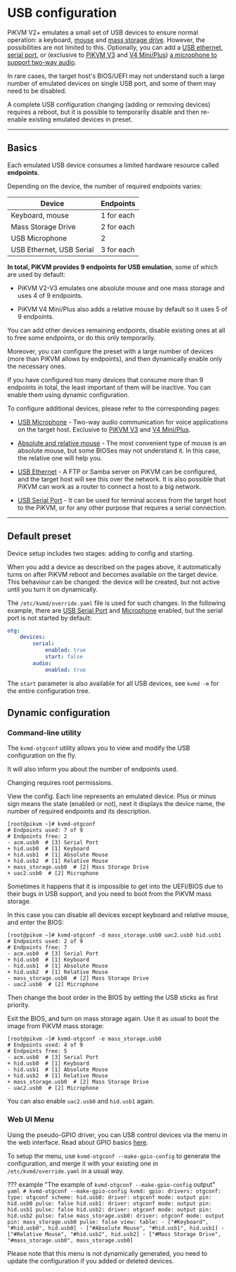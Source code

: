 # USB configuration

PiKVM V2+ emulates a small set of USB devices to ensure normal operation: a keyboard, [mouse](mouse.md) and [mass storage drive](msd.md).
However, the possibilities are not limited to this. Optionally, you can add a [USB ethernet](usb_ethernet.md),
[serial port](usb_serial.md), or (exclusive to [PiKVM V3](v3.md) and [V4 Mini/Plus](v4.md)) [a microphone to support two-way audio](audio.md).

In rare cases, the target host's BIOS/UEFI may not understand such a large number of emulated devices on single USB port,
and some of them may need to be disabled.

A complete USB configuration changing (adding or removing devices) requires a reboot, but it is possible
to temporarily disable and then re-enable existing emulated devices in preset.


-----
## Basics

Each emulated USB device consumes a limited hardware resource called **endpoints**.

Depending on the device, the number of required endpoints varies:

| Device | Endpoints |
|--------|-----------|
| Keyboard, mouse | 1 for each |
| Mass Storage Drive | 2 for each |
| USB Microphone | 2 |
| USB Ethernet, USB Serial | 3 for each |

**In total, PiKVM provides 9 endpoints for USB emulation**, some of which are used by default:

* PiKVM V2-V3 emulates one absolute mouse and one mass storage and uses 4 of 9 endpoints.

* PiKVM V4 Mini/Plus also adds a relative mouse by default so it uses 5 of 9 endpoints.

You can add other devices remaining endpoints, disable existing ones at all to free some endpoints, or do this only temporarily.

Moreover, you can configure the preset with a large number of devices (more than PiKVM allows by endpoints),
and then dynamically enable only the necessary ones.

If you have configured too many devices that consume more than 9 endpoints in total,
the least important of them will be inactive. You can enable them using dynamic configuration.

To configure additional devices, please refer to the corresponding pages:

* [USB Microphone](audio.md) - Two-way audio communication for voice applications on the target host.
    Exclusive to [PiKVM V3](v3.md) and [V4 Mini/Plus](v4.md).

* [Absolute and relative mouse](mouse.md) - The most convenient type of mouse is an absolute mouse,
    but some BIOSes may not understand it. In this case, the relative one will help you.

* [USB Ethernet](usb_ethernet.md) - A FTP or Samba server on PiKVM can be configured, and the target host
    will see this over the network. It is also possible that PiKVM can work as a router to connect a host to a big network.

* [USB Serial Port](usb_serial.md) - It can be used for terminal access from the target host to the PiKVM,
    or for any other purpose that requires a serial connection.


-----
## Default preset

Device setup includes two stages: adding to config and starting.

When you add a device as described on the pages above, it automatically turns on after PiKVM reboot
and becomes available on the target device. This behaviour can be changed: the device will be created,
but not active until you turn it on dynamically.

The `/etc/kvmd/override.yaml` file is used for such changes. In the following example,
there are [USB Serial Port](usb_serial.md) and [Microphone](audio.md) enabled,
but the serial port is not started by default:

```yaml
otg:
    devices:
        serial:
            enabled: true
            start: false
        audio:
            enabled: true
```

The `start` parameter is also available for all USB devices, see `kvmd -m` for the entire configuration tree.


## Dynamic configuration


### Command-line utility

The `kvmd-otgconf` utility allows you to view and modify the USB configuration on the fly.

It will also inform you about the number of endpoints used.

Changing requires root permissions.

View the config. Each line represents an emulated device.
Plus or minus sign means the state (enabled or not), next it displays the device name,
the number of required endpoints and its description.

```console
[root@pikvm ~]# kvmd-otgconf
# Endpoints used: 7 of 9
# Endpoints free: 2
- acm.usb0  # [3] Serial Port
+ hid.usb0  # [1] Keyboard
+ hid.usb1  # [1] Absolute Mouse
+ hid.usb2  # [1] Relative Mouse
+ mass_storage.usb0  # [2] Mass Storage Drive
+ uac2.usb0  # [2] Microphone
```

Sometimes it happens that it is impossible to get into the UEFI/BIOS due to their bugs in USB support,
and you need to boot from the PiKVM mass storage.

In this case you can disable all devices except keyboard and relative mouse, and enter the BIOS:

```console
[root@pikvm ~]# kvmd-otgconf -d mass_storage.usb0 uac2.usb0 hid.usb1
# Endpoints used: 2 of 9
# Endpoints free: 7
- acm.usb0  # [3] Serial Port
+ hid.usb0  # [1] Keyboard
- hid.usb1  # [1] Absolute Mouse
+ hid.usb2  # [1] Relative Mouse
- mass_storage.usb0  # [2] Mass Storage Drive
- uac2.usb0  # [2] Microphone
```

Then change the boot order in the BIOS by setting the USB sticks as first priority.

Exit the BIOS, and turn on mass storage again. Use it as usual to boot the image from PiKVM mass storage:

```console
[root@pikvm ~]# kvmd-otgconf -e mass_storage.usb0
# Endpoints used: 4 of 9
# Endpoints free: 5
- acm.usb0  # [3] Serial Port
+ hid.usb0  # [1] Keyboard
- hid.usb1  # [1] Absolute Mouse
+ hid.usb2  # [1] Relative Mouse
+ mass_storage.usb0  # [2] Mass Storage Drive
- uac2.usb0  # [2] Microphone
```

You can also enable `uac2.usb0` and `hid.usb1` again.


### Web UI Menu

Using the pseudo-GPIO driver, you can USB control devices via the menu in the web interface.
Read about GPIO basics [here](gpio.md).

To setup the menu, use `kvmd-otgconf --make-gpio-config` to generate the configuration, and merge it
with your existing one in `/etc/kvmd/override.yaml` in a usual way.

??? example "The example of `kvmd-otgconf --make-gpio-config` output"
    ```yaml
    # kvmd-otgconf --make-gpio-config
    kvmd:
        gpio:
            drivers:
                otgconf:
                    type: otgconf
            scheme:
                hid.usb0:
                    driver: otgconf
                    mode: output
                    pin: hid.usb0
                    pulse: false
                hid.usb1:
                    driver: otgconf
                    mode: output
                    pin: hid.usb1
                    pulse: false
                hid.usb2:
                    driver: otgconf
                    mode: output
                    pin: hid.usb2
                    pulse: false
                mass_storage.usb0:
                    driver: otgconf
                    mode: output
                    pin: mass_storage.usb0
                    pulse: false
            view:
                table:
                    - ["#Keyboard", "#hid.usb0", hid.usb0]
                    - ["#Absolute Mouse", "#hid.usb1", hid.usb1]
                    - ["#Relative Mouse", "#hid.usb2", hid.usb2]
                    - ["#Mass Storage Drive", "#mass_storage.usb0", mass_storage.usb0]
    ```

Please note that this menu is not dynamically generated, you need to update the configuration if you added or deleted devices.
